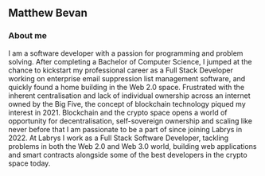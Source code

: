 ## Matthew Bevan

### About me

I am a software developer with a passion for programming and problem solving. After completing a Bachelor of Computer Science, I jumped at the chance to kickstart my professional career as a Full Stack Developer working on enterprise email suppression list management software, and quickly found a home building in the Web 2.0 space. Frustrated with the inherent centralisation and lack of individual ownership across an internet owned by the Big Five, the concept of blockchain technology piqued my interest in 2021. Blockchain and the crypto space opens a world of opportunity for decentralisation, self-sovereign ownership and scaling like never before that I am passionate to be a part of since joining Labrys in 2022. At Labrys I work as a Full Stack Software Developer, tackling problems in both the Web 2.0 and Web 3.0 world, building web applications and smart contracts alongside some of the best developers in the crypto space today.

